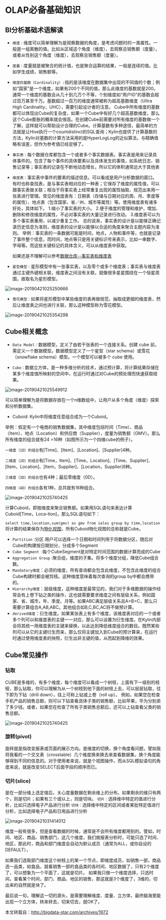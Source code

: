 # OLAP必备基础知识

## BI分析基础术语解读

- `维度：`维度可以简单理解为是观察数据的角度，是考虑问题时的一类属性。一般是一组离散的值。比如从区域这个角度（维度），去观察总销售额（度量），或者从性别这个角度（维度），去观察总销售额（度量）。

- `度量：`度量就是被聚合的统计值，也是聚合运算的结果，一般是连续的值。比如学生成绩，销售额等。

- `维度的基数（Cardinality）:`指的是该维度在数据集中出现的不同值的个数；例如“国家”是一个维度，如果有200个不同的值，那么此维度的基数就是200。通常一个维度的基数会从几十到几万个不等，个别维度如“用户ID”的基数会超过百万甚至千万。基数超过一百万的维度通常被称为超高基数维度（Ultra High Cardinality，UHC），需要引起设计者的注意。
  Cube中所有维度的基数都可以体现出Cube的复杂度，如果一个Cube中有好几个超高基数维度，那么这个Cube膨胀的概率就会很高。在创建Cube前需要对所有维度的基数做一个了解，这样就可以帮助设计合理的Cube。计算基数有多种途径，最简单的方法就是让Hive执行一个countdistinct的SQL查询；Kylin也提供了计算基数的方法，Kylin对基数的计算方法采用的是HyperLogLog的近似算法，与精确值略有误差，但作为参考值已经足够了。

- `事实表：`每个数据仓库都包含一个或者多个事实数据表。事实表是用来记录具体事件的。包含了每个事件的具体要素以及具体发生的事情，如系统日志、销售记录等；事实表的记录在不断地动态增长，所以它的体积通常远大于其他表

- `维度表：`事实表中事件的要素的描述信息。可以看成是用户分析数据的窗口。有时也称查找表，是与事实表相对应的一种表；它保存了维度的属性值，可以跟事实表做关联；相当于将事实表上经常重复出现的属性抽取、规范出来用一张表进行管理。常见的维度表有：日期表（存储与日期对应的周、月、季度等的属性）、地点表（包含国家、省／州、城市等属性）等。使用维度表有诸多好处，具体如下。
  1.缩小了事实表的大小。
  2.便于维度的管理和维护，增加、删除和修改维度的属性，不必对事实表的大量记录进行改动。
  3.维度表可以为多个事实表重用，以减少重复工作。
  总的说来，事实表的设计是以能够正确记录历史信息为准则，维度表的设计是以能够以合适的角度来聚合主题内容为准则。
  举例：事实表的一条数据可能是时间，地点，人物和事件等，也就是记录了事件整个信息，而时间，地点等只是用关键标识号来表示，比如一串数字、字母等。而这些关键标记的具体含义，可以从维度表中获取。

  如果还是不理解可以参考[数据仓库--事实表和维度表](https://blog.csdn.net/davidwang9527/article/details/25553117)

- `星型模型：`星形模型中有一张事实表，以及零个或多个维度表；事实表与维度表通过主键外键相关联，维度表之间没有关联，就像很多星星围绕在一个恒星周围，故取名为星形模型。

![image-20190421025250666](.image/kylinolap.assets/image-20190421025250666-5786370.png)

- `雪花模型：`如果将星形模型中某些维度的表再做规范，抽取成更细的维度表，然后让维度表之间也进行关联，那么这种模型称为雪花模型。

![image-20190421025354298](.image/kylinolap.assets/image-20190421025354298-5786434.png)

## Cube相关概念

- `Data Model：`数据模型，定义了由若干张表的一个连接关系。创建 cube 前，需定义一个数据模型。数据模型定义了一个星型（star schema）或雪花（snowflake schema）模型。一个模型可以被多个 cube 使用。

- `Cube：`数据立方体，是一种多维分析的技术，通过预计算，将计算结果存储在某多个维度值所映射的空间中，在运行时通过对Cube的预处理而快速获取结果。

![image-20190421025549912](.image/kylinolap.assets/image-20190421025549912-5786549.png)

​	可以简单理解为是将数据存放在一个n维数组中，让用户从多个角度（维度）探索和分析数据集。

- Cuboid: Kylin中将维度任意组合成为一个Cuboid。

举例：假定有一个电商的销售数据集，其中维度包括时间（Time）、商品（Item）、地点（Location）和供应商（Supplier），度量为销售额（GMV）。那么所有维度的组合就有24 =16种（如图所示为一个四维cube的例子）。

`一维度（1D）的组合`有[Time]、[Item]、[Location]、[Supplier]4种。

`二维度（2D）的组合`有[Time，Item]、[Time，Location]、[Time、Supplier]、[Item，Location]、[Item，Supplier]、[Location，Supplier]6种。

`三维度（3D）的组合`也有4种；最后零维度（0D）。

`四维度（4D）的组合`各有1种，总共就有16种组合。

![image-20190421025740425](.image/kylinolap.assets/image-20190421025740425-5786660.png)

计算Cuboid，即按维度来聚合销售额。如果用SQL语句来表达计算Cuboid[Time，Loca-tion]，那么SQL语句如下：

`select time,location,sum(gmv) as gmv from sales group by time,location`
将计算的结果保存为[物化视图](https://baike.baidu.com/item/%E7%89%A9%E5%8C%96%E8%A7%86%E5%9B%BE)，所有Cuboid物化视图的总称就是Cube。

- `Partition` :分区 用户可以选择一个日期和时间列用于将数据分区，随后对Cube的构建按日期划分，分成多个Segment
- `Cube Segment `:每个CubeSegment是对特定时间范围的数据计算而成的Cube
- `Aggregation Group` :聚合组，维度的子集。将多个维度分组，降低Cube组合数。
- `Mandatory维度`：必须的维度，所有查询都会包含此维度，不包含此维度的组合Cube构建时都会被剪枝。这种维度意味着每次查询的group by中都会携带的。
- `Hierarchy维度`：层级维度，这种维度是最常见的，我们对于多维数据的操作经常会有上卷下钻之类的操作，这也就需要要求维度之间有层级关系，例如国家、省、城市，年、季度、月等。如果ABC满足层级关系且A>B>C，那么只需要计算组合A,AB,ABC。其他组合如B,C,BC,AC将不做预计算。
- `derived维度`：衍生维度。如果某张表上有多个维度，该维度表对应的一个或者多个列可以和维度表的主键一一对应，那么可以设置为衍生维度。在Kylin内部会将其统一用维度表的主键来替换，以此达到降低维度组合的数目。既然某些列可以从它的主键衍生而来，那么仅将主键加入到Cube的预计算来，在运行时通过使用维度表的快照，衍生出非主键的值，从而起到降维的效果。

## Cube常见操作

### 钻取

CUBE是多维的，有多个维度，每个维度可以看成一个树枝，上面有下一级别的枝桠，那么钻取，你可以理解为从一个树枝到他下面的树枝上去，可以层层钻取，往下即为下钻（drill down），往上可称上钻或上卷（roll up）。
例如，如果您在检查手机产品的销售总额，则可以下钻查看具体子类的销售额，比如苹果，华为分别卖了多少钱。或者，如果您在检查了所有子类销售总额后，还可以上钻查看父类的销售总额。

![image-20190421025740425](.image/kylinolap.assets/cube_hierarchy6.gif)

### 旋转(pivot)

旋转就是指改变报表或页面的展示方向。是维度的切换，换个角度看问题，譬如我将我看的一个交叉表（crosstable）几个维度换来换去来查看数据集，换个角度能够得到不同的信息的。对于使用者来说，就是个视图操作，而从SQL模拟语句的角度来说，就是改变SELECT后面字段的顺序而已。

### 切片(slice)

是在一部分维上选定值后，关心度量数据在剩余维上的分布。如果剩余的维只有两个，则是切片；如果有三个或以上，则是切块。
`切片：`选择维中特定的值进行分析，比如只选择电子产品进行分析
`切块：`选择维中特定的区间或者某批特定值进行分析，比如选择电子产品和日用品进行分析

![image-20190421031414012](.image/kylinolap.assets/image-20190421031414012-5787654.png)

维度一般有很多，但是查看数据的时候，通常是不会所有维度都用到的。譬如，时间、地区、商品、销售部门，这几个维度，我们做报表分析时，可能只选了时间、地区，那此时，商品和部门维度会自动为默认成员（通常为ALL，或你自设的DEFAULT），

如果我们选取部门维度这个树枝上的某一个节点，即维度成员，如销售一部，商品选一品类，如食品，就看销售一部的食品类的各时间、地区数据了，只有2个维度了，可以想象为一个平面了，这就是切片。
如果我只做一个维度选择，只选时间，查看某个时间，部门、商品、地区的销售，那这就是3个维度了，3维的，切出来的自然就是块了。

最后说一句，理解这一切的源头，是需要理解维度、度量、立方体，最终脑海里能出现一个立方体，转来转去，切来切去，就OK了。



本文转载自：http://bigdata-star.com/archives/1972

